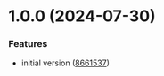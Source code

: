 # 1.0.0 (2024-07-30)


### Features

* initial version ([8661537](https://github.com/lipeflorentino/dev-store-service/commit/86615377c4678a756b30f5a9cb9759f793afbee0))
